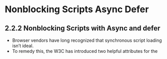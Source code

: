 # Nonblocking Scripts Async Defer

## 2.2.2 Nonblocking Scripts with Async and defer

- Browser vendors have long recognized that synchronous script loading isn’t ideal.
- To remedy this, the W3C has introduced two helpful attributes for the <script> tag— **defer and async** — that indicate that the file can be downloaded without blocking the browser.

**THE DEFER SCRIPT ATTRIBUTE**

- The first of these, defer, was first introduced as part of HTML4. When specified on a `<script>` tag, it tells the browser that the script file won’t generate any document content (using document.write), and can safely be downloaded without blocking the page.
- Then, when the browser is finished processing the page, it executes any deferred scripts in the order they were encountered (see `figure 2.3`).
  - The following is an example of the same `<script>` tag we saw earlier, this time
    sporting the defer attribute:

```html
<script defer src="http://camerastork.com/widget.js?product=1234"></script>
```

- The defer attribute has been around for some time, and enjoys pretty broad support among major browsers.
- The only notable exception is Opera, for which the attribute is ignored, causing the `<script>` tag to be treated as a regular blocking one.

**XHTML AND REQUIRED ATTRIBUTE VALUES**

- If this value-less use of the defer attribute looks funny, it might be because you’re used to working with
  XHTML. In an XHTML world, the defer example would be written like this:

```html
<script
  defer="defer"
  src="http://camerastork.com/widget.js?product=1234"
></script>
```

- This is because XHTML requires attributes to have values, whereas HTML doesn’t.
- The code examples in this book are all written in HTML and not XHTML.

**`Figure 2.3` Two Scripts (A and B) loaded using both the defer and async attributes.**

- Files loaded with the async attribute execute as soon as they're downloaded, whereas files loaded with defer wait unitl the docuemnt is fully parsed.

**THE ASYNC SCRIPT ATTRIBUTE**

- The second attribute, async, is a more recent feature of HTML5, and behaves slightly differently than defer.
- Again, it indicates that the downloaded file won’t call document.write and can be downloaded as the page is being processed.
- But unlike defer, which executes the file only after the page is completely parsed, scripts loaded with the async attribute are executed as soon as they’re downloaded—whether the page is finished processing or not.
- This means that async scripts can potentially execute sooner than scripts loaded using defer (see `figure 2.3`).

Script A request
Web page Web server Web page

Script B request
Script B response

Document ready
Scripts A and B
executed

Script A response

Script A request
Web server

Script B request
Script B response Script B executed
Script A executed Script A response

`Figure 2.3` **Two scripts (A and B) loaded using both the defer and async attributes.**

- Files loaded with the async attribute execute as soon as they’re downloaded, whereas
- files loaded with defer wait until the document is fully parsed.

Loading the initial script 29
Here’s the widget script include one more time, using the async attribute:

```html
<script async src="http://camerastork.com/widget.js?product=1234"></script>
```

- Though both async and defer are helpful attributes that prevent your script from blocking the publisher’s page, we feel that async is the better choice for third-party scripts.
- Because async scripts can execute before the page is finished processing, they enable your script files to initialize and run your application as soon as possible.
- Deferred scripts, on the other hand, could spend a long time waiting for the browser to finish processing the page.
- Alas, like many HTML5 features, the downside to the async attribute is that it isn’t supported by every browser.
- You’ll find that only “modern” browsers like Firefox 3.6+, Chrome, Safari, and Internet Explorer 10 recognize it.
- That leaves plenty of old, but still actively used, browsers that don’t support the async attribute.
- But we’re not out of luck: there’s another way to load scripts asynchronously that’s backward compatible with such older browsers.

**WHEN TO USE BLOCKING SCRIPTS**

- Synchronous scripts aren’t all bad.
- There are a few instances where you’ll want a blocking `<script>` tag.
- For instance, if you need to render HTML to the page before anything else renders, you’ll want to use a blocking script.
- Asynchronous scripts that render new elements might not do so until after the page has mostly loaded, possibly causing elements to reflow and temporarily look poor.

---

#### From [[_2_loading-script]]

[//begin]: # "Autogenerated link references for markdown compatibility"
[_2_loading-script]: _2_loading-script "Loading Script"
[//end]: # "Autogenerated link references"
